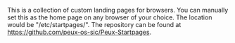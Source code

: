 This is a collection of custom landing pages for browsers. You can manually set this as the home page on any browser of your choice. The location would be "/etc/startpages/". The repository can be found at https://github.com/peux-os-sic/Peux-Startpages.
